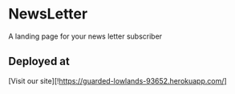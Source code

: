 # NewsLetter
A landing page for your news letter subscriber
## Deployed at
[Visit our site][!https://guarded-lowlands-93652.herokuapp.com/]
